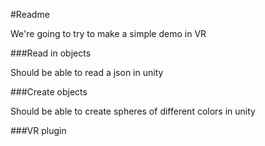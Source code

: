 #Readme


We're going to try to make a simple demo in VR

###Read in objects

Should be able to read a json in unity

###Create objects

Should be able to create spheres of different colors in unity

###VR plugin

